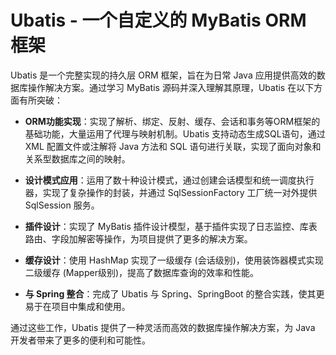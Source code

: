 # Ubatis - 一个自定义的 MyBatis ORM 框架

Ubatis 是一个完整实现的持久层 ORM 框架，旨在为日常 Java 应用提供高效的数据库操作解决方案。通过学习 MyBatis 源码并深入理解其原理，Ubatis 在以下方面有所突破：

- **ORM功能实现**：实现了解析、绑定、反射、缓存、会话和事务等ORM框架的基础功能，大量运用了代理与映射机制。Ubatis 支持动态生成SQL语句，通过 XML 配置文件或注解将 Java 方法和 SQL 语句进行关联，实现了面向对象和关系型数据库之间的映射。

- **设计模式应用**：运用了数十种设计模式，通过创建会话模型和统一调度执行器，实现了复杂操作的封装，并通过 SqlSessionFactory 工厂统一对外提供 SqlSession 服务。

- **插件设计**：实现了 MyBatis 插件设计模型，基于插件实现了日志监控、库表路由、字段加解密等操作，为项目提供了更多的解决方案。

- **缓存设计**：使用 HashMap 实现了一级缓存 (会话级别)，使用装饰器模式实现二级缓存 (Mapper级别)，提高了数据库查询的效率和性能。

- **与 Spring 整合**：完成了 Ubatis 与 Spring、SpringBoot 的整合实践，使其更易于在项目中集成和使用。

通过这些工作，Ubatis 提供了一种灵活而高效的数据库操作解决方案，为 Java 开发者带来了更多的便利和可能性。
